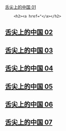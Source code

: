 [舌尖上的中国 01](https://www.youtube.com/watch?v=LmSH2lZqUD0&list=PLwXMmy5fUrVyGt6mtGEGf5_hv3gB1aSJG)

        <h2><a href="</a></h2>
<h2><a href="https://www.youtube.com/watch?v=x0as_lBD08s&list=PLwXMmy5fUrVyGt6mtGEGf5_hv3gB1aSJG&index=2" target="_blank">舌尖上的中国 02</a></h2>
<h2><a href="https://www.youtube.com/watch?v=S7DKVOAw6-E&list=PLwXMmy5fUrVyGt6mtGEGf5_hv3gB1aSJG&index=3" target="_blank">舌尖上的中国 03</a></h2>
<h2><a href="https://www.youtube.com/watch?v=NVuq65muzzk&list=PLwXMmy5fUrVyGt6mtGEGf5_hv3gB1aSJG&index=4" target="_blank">舌尖上的中国 04</a></h2>
<h2><a href="https://www.youtube.com/watch?v=jp_yT_hsIgM&list=PLwXMmy5fUrVyGt6mtGEGf5_hv3gB1aSJG&index=5" target="_blank">舌尖上的中国 05</a></h2>
<h2><a href="https://www.youtube.com/watch?v=roqSHWdNhYo&index=6&list=PLwXMmy5fUrVyGt6mtGEGf5_hv3gB1aSJG" target="_blank">舌尖上的中国 06</a></h2>
<h2><a href="https://www.youtube.com/watch?v=JnpXPkmtafs&list=PLwXMmy5fUrVyGt6mtGEGf5_hv3gB1aSJG&index=7" target="_blank">舌尖上的中国 07</a></h2>
